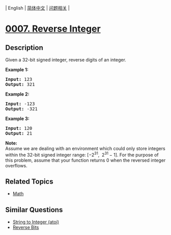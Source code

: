 
| English | [简体中文](README.md) | [问题相关](QUESTION.md) |
# [0007. Reverse Integer](https://leetcode-cn.com/problems/reverse-integer/)
## Description
<p>Given a 32-bit signed integer, reverse digits of an integer.</p>

<p><strong>Example 1:</strong></p>

<pre>
<strong>Input:</strong> 123
<strong>Output:</strong> 321
</pre>

<p><strong>Example 2:</strong></p>

<pre>
<strong>Input:</strong> -123
<strong>Output:</strong> -321
</pre>

<p><strong>Example 3:</strong></p>

<pre>
<strong>Input:</strong> 120
<strong>Output:</strong> 21
</pre>

<p><strong>Note:</strong><br />
Assume we are dealing with an environment which could only store integers within the 32-bit signed integer range: [&minus;2<sup>31</sup>,&nbsp; 2<sup>31&nbsp;</sup>&minus; 1]. For the purpose of this problem, assume that your function returns 0 when the reversed integer overflows.</p>

## Related Topics
- [Math](https://leetcode-cn.com/tag/math)
## Similar Questions
- [String to Integer (atoi)](../0008/README_EN.md)
- [Reverse Bits](../0190/README_EN.md)
